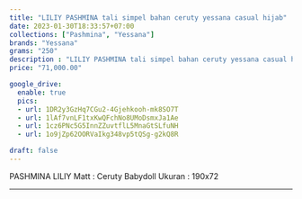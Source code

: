 ```yaml
---
title: "LILIY PASHMINA tali simpel bahan ceruty yessana casual hijab"
date: 2023-01-30T18:33:57+07:00
collections: ["Pashmina", "Yessana"]
brands: "Yessana"
grams: "250"
description : "LILIY PASHMINA tali simpel bahan ceruty yessana casual hijab"
price: "71,000.00"

google_drive:
  enable: true
  pics:
  - url: 1DR2y3GzHq7CGu2-4Gjehkooh-mk8SO7T
  - url: 1lAf7vnLF1txKwQFchNo8UMoDsmxJa1Ae
  - url: 1cz6PNc5G5InnZZuvtflL5MnaGtSLfuNH
  - url: 1o9jZp62OORVaIkg348vp5tQSg-g2kQ8R

draft: false
---
```


PASHMINA LILIY
Matt : Ceruty Babydoll
Ukuran : 190x72

----   
 
